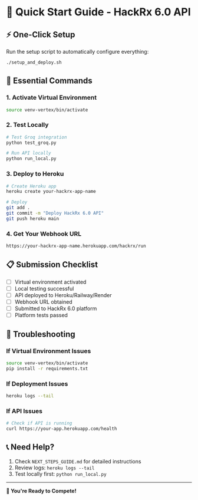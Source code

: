 # 🚀 Quick Start Guide - HackRx 6.0 API

## ⚡ One-Click Setup

Run the setup script to automatically configure everything:

```bash
./setup_and_deploy.sh
```

## 🎯 Essential Commands

### 1. Activate Virtual Environment
```bash
source venv-vertex/bin/activate
```

### 2. Test Locally
```bash
# Test Groq integration
python test_groq.py

# Run API locally
python run_local.py
```

### 3. Deploy to Heroku
```bash
# Create Heroku app
heroku create your-hackrx-app-name

# Deploy
git add .
git commit -m "Deploy HackRx 6.0 API"
git push heroku main
```

### 4. Get Your Webhook URL
```
https://your-hackrx-app-name.herokuapp.com/hackrx/run
```

## 📋 Submission Checklist

- [ ] Virtual environment activated
- [ ] Local testing successful
- [ ] API deployed to Heroku/Railway/Render
- [ ] Webhook URL obtained
- [ ] Submitted to HackRx 6.0 platform
- [ ] Platform tests passed

## 🔧 Troubleshooting

### If Virtual Environment Issues
```bash
source venv-vertex/bin/activate
pip install -r requirements.txt
```

### If Deployment Issues
```bash
heroku logs --tail
```

### If API Issues
```bash
# Check if API is running
curl https://your-app.herokuapp.com/health
```

## 📞 Need Help?

1. Check `NEXT_STEPS_GUIDE.md` for detailed instructions
2. Review logs: `heroku logs --tail`
3. Test locally first: `python run_local.py`

---

**🎉 You're Ready to Compete!**
